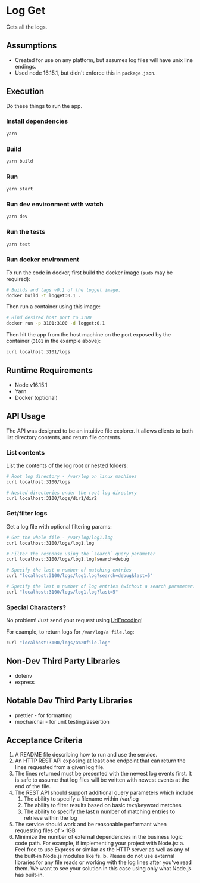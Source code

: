# Log Get

Gets all the logs.

## Assumptions

* Created for use on any platform, but assumes log files will have unix line endings.
* Used node 16.15.1, but didn't enforce this in `package.json`.

## Execution

Do these things to run the app.

### Install dependencies
```sh
yarn
```

### Build

```sh
yarn build
```

### Run
```sh
yarn start
```

### Run dev environment with watch
```sh
yarn dev
```

### Run the tests
```sh
yarn test
```

### Run docker environment
To run the code in docker, first build the docker image (`sudo` may be required):
```sh
# Builds and tags v0.1 of the logget image.
docker build -t logget:0.1 .
```
Then run a container using this image:
```sh
# Bind desired host port to 3100
docker run -p 3101:3100 -d logget:0.1
```
Then hit the app from the host machine on the port exposed by the container (`3101` in the example above):
```sh
curl localhost:3101/logs
```

## Runtime Requirements

* Node v16.15.1
* Yarn
* Docker (optional)

## API Usage

The API was designed to be an intuitive file explorer. It allows clients to both list directory contents, and return file contents.

### List contents
List the contents of the log root or nested folders:
```sh
# Root log directory - /var/log on linux machines
curl localhost:3100/logs

# Nested directories under the root log directory
curl localhost:3100/logs/dir1/dir2
```

### Get/filter logs
Get a log file with optional filtering params:
```sh
# Get the whole file - /var/log/log1.log
curl localhost:3100/logs/log1.log

# Filter the response using the `search` query parameter
curl localhost:3100/logs/log1.log?search=debug

# Specify the last n number of matching entries
curl "localhost:3100/logs/log1.log?search=debug&last=5"

# Specify the last n number of log entries (without a search parameter)
curl "localhost:3100/logs/log1.log?last=5"
```

### Special Characters?

No problem! Just send your request using [UrlEncoding](https://www.w3schools.com/tags/ref_urlencode.ASP)!

For example, to return logs for `/var/log/a file.log`:
```sh
curl "localhost:3100/logs/a%20file.log"
```

## Non-Dev Third Party Libraries
* dotenv
* express

## Notable Dev Third Party Libraries
* prettier - for formatting
* mocha/chai - for unit testing/assertion

## Acceptance Criteria

1. A README file describing how to run and use the service.
2. An HTTP REST API exposing at least one endpoint that can return the lines
requested from a given log file.
3. The lines returned must be presented with the newest log events first. It is safe to
assume that log files will be written with newest events at the end of the file.
4. The REST API should support additional query parameters which include
    1. The ability to specify a filename within /var/log
    2. The ability to filter results based on basic text/keyword matches
    3. The ability to specify the last n number of matching entries to retrieve
within the log
5. The service should work and be reasonable performant when requesting files of > 1GB
6. Minimize the number of external dependencies in the business logic code path.
For example, if implementing your project with Node.js:
a. Feel free to use Express or similar as the HTTP server as well as any of
the built-in Node.js modules like fs.
b. Please do not use external libraries for any file reads or working with the
log lines after you’ve read them. We want to see your solution in this case
using only what Node.js has built-in.